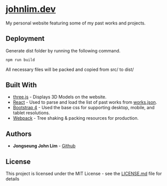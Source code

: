# [johnlim.dev](https://johnlim.dev/)

My personal website featuring some of my past works and projects.

## Deployment

Generate dist folder by running the following command.

```bash
npm run build
```

All necessary files will be packed and copied from src/ to dist/

## Built With

* [three.js](https://github.com/mrdoob/three.js/) - Displays 3D Models on the website.
* [React](https://reactjs.org/) - Used to parse and load the list of past works from [works.json](works.json).
* [Bootstrap 4](https://github.com/twbs/bootstrap) - Used the base css for supporting desktop, mobile, and tablet resolutions.
* [Webpack](https://github.com/webpack/webpack) - Tree shaking & packing resources for production.

## Authors

* **Jongseung John Lim** - [Github](https://github.com/penandlim)

## License

This project is licensed under the MIT License - see the [LICENSE.md](LICENSE.md) file for details
